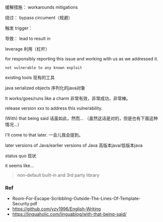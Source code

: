 缓解措施：
workarounds
mitigations


绕过：
bypass
circument（规避）


触发
trigger：


导致：
lead to
result in


leverage
利用（杠杆）


for responsibly
reporting this issue and working with us as we addressed it.

```
not vulnerable to any known exploit

```

existing tools
现有的工具


java serialized objects
序列化的java对象

It works/goes/runs like a charm
非常有效，非常成功，非常棒。

release version xxx to address this vulnerability.

(With) that being said
话虽如此，然而...
（虽然这话是对的，但是也有下面这种情况...）


I'll come to that later.
一会儿我会提到。


later versions of Java/earlier versions of Java
高版本java/低版本java


status quo
现状

it seems like...



> non-default built-in and 3rd party library

### Ref
- Room-For-Escape-Scribbling-Outside-The-Lines-Of-Template-Security.pdf
- https://github.com/yzy1996/English-Writing
- https://linguaholic.com/linguablog/with-that-being-said/
